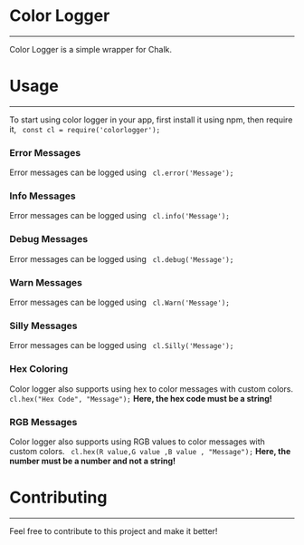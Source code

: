 # Color Logger

---

Color Logger is a simple wrapper for Chalk.

# Usage
---
To start using color logger in your app, first install it using npm, then require it,
``` const cl = require('colorlogger');```

### Error Messages
Error messages can be logged using ``` cl.error('Message');```
### Info Messages
Error messages can be logged using ``` cl.info('Message');```
### Debug Messages
Error messages can be logged using ``` cl.debug('Message');```
### Warn Messages
Error messages can be logged using ``` cl.Warn('Message');```
### Silly Messages
Error messages can be logged using ``` cl.Silly('Message');```
### Hex Coloring
Color logger also supports using hex to color messages with custom colors.
``` cl.hex("Hex Code", "Message");```
**Here, the hex code must be a string!**
### RGB Messages
Color logger also supports using RGB values to color messages with custom colors.
``` cl.hex(R value,G value ,B value , "Message");```
**Here, the number must be a number and not a string!**

# Contributing
---
Feel free to contribute to this project and make it better!
